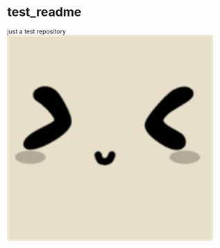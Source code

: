 # test_readme
just a test repository
![Alt text](https://github.com/architect-road/test_readme/blob/main/tupian/touxiang.jpg "test")